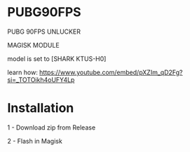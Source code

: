 # PUBG90FPS


PUBG 90FPS UNLUCKER 

MAGISK MODULE

model is set to [SHARK KTUS-H0]

learn how:
https://www.youtube.com/embed/pXZIm_qD2Fg?si=_TOTOikh4oUFY4Lp

# Installation

1 - Download zip from Release

2 - Flash in Magisk


